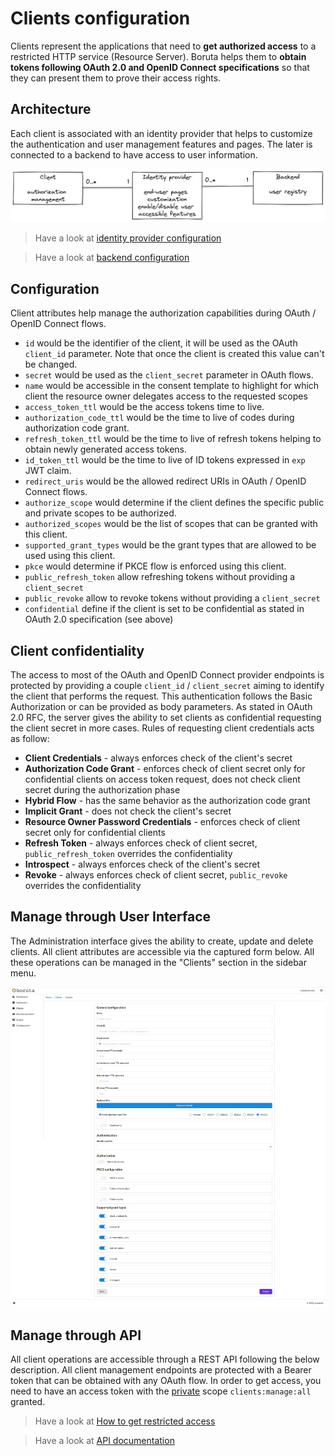 # Clients configuration

Clients represent the applications that need to __get authorized access__ to a restricted HTTP service (Resource Server). Boruta helps them to __obtain tokens following OAuth 2.0 and OpenID Connect specifications__ so that they can present them to prove their access rights.

## Architecture

Each client is associated with an identity provider that helps to customize the authentication and user management features and pages. The later is connected to a backend to have access to user information.

![Clients, identity providers, and backends](/assets/images/client-identity-provider-backend-en.png)

> Have a look at [identity provider configuration](provider-configuration/configure-identity-providers.md)

> Have a look at [backend configuration](provider-configuration/configure-backends.md)

## Configuration

Client attributes help manage the authorization capabilities during OAuth / OpenID Connect flows.

* `id` would be the identifier of the client, it will be used as the OAuth `client_id` parameter. Note that once the client is created this value can't be changed.
* `secret` would be used as the `client_secret` parameter in OAuth flows.
* `name` would be accessible in the consent template to highlight for which client the resource owner delegates access to the requested scopes
* `access_token_ttl` would be the access tokens time to live.
* `authorization_code_ttl` would be the time to live of codes during authorization code grant.
* `refresh_token_ttl` would be the time to live of refresh tokens helping to obtain newly generated access tokens.
* `id_token_ttl` would be the time to live of ID tokens expressed in `exp` JWT claim.
* `redirect_uris` would be the allowed redirect URIs in OAuth / OpenID Connect flows.
* `authorize_scope` would determine if the client defines the specific public and private scopes to be authorized.
* `authorized_scopes` would be the list of scopes that can be granted with this client.
* `supported_grant_types` would be the grant types that are allowed to be used using this client.
* `pkce` would determine if PKCE flow is enforced using this client.
* `public_refresh_token` allow refreshing tokens without providing a `client_secret`
* `public_revoke` allow to revoke tokens without providing a `client_secret`
* `confidential` define if the client is set to be confidential as stated in OAuth 2.0 specification (see above)

## Client confidentiality

The access to most of the OAuth and OpenID Connect provider endpoints is protected by providing a couple `client_id` / `client_secret` aiming to identify the client that performs the request. This authentication follows the Basic Authorization or can be provided as body parameters. As stated in OAuth 2.0 RFC, the server gives the ability to set clients as confidential requesting the client secret in more cases. Rules of requesting client credentials acts as follow:

* **Client Credentials** - always enforces check of the client's secret
* **Authorization Code Grant** - enforces check of client secret only for confidential clients on access token request, does not check client secret during the authorization phase
* **Hybrid Flow** - has the same behavior as the authorization code grant
* **Implicit Grant** - does not check the client's secret
* **Resource Owner Password Credentials** - enforces check of client secret only for confidential clients
* **Refresh Token** - always enforces check of client secret, `public_refresh_token` overrides the confidentiality
* **Introspect** - always enforces check of the client's secret
* **Revoke** - always enforces check of client secret, `public_revoke` overrides the confidentiality

## Manage through User Interface

The Administration interface gives the ability to create, update and delete clients. All client attributes are accessible via the captured form below. All these operations can be managed in the "Clients" section in the sidebar menu.

![client form](/assets/images/client-form.png)

## Manage through API

All client operations are accessible through a REST API following the below description. All client management endpoints are protected with a Bearer token that can be obtained with any OAuth flow. In order to get access, you need to have an access token with the [private](provider-configuration/configure-scopes.md#public-vs-private-scopes) scope `clients:manage:all` granted.

> Have a look at [How to get restricted access](management-api#get-an-access-token)

> Have a look at [API documentation](/api/list-clients)
